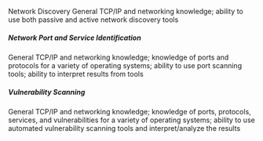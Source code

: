 <!-- NIST Special Publication 800-115 Technical Guide to Information Security Testing and Assessment -->

Network Discovery
General TCP/IP and networking knowledge; ability to use both passive and active network discovery tools

##### Network Port and Service Identification

General TCP/IP and networking knowledge; knowledge of ports and protocols for a variety of operating systems; ability to use port scanning tools; ability to interpret results from tools

##### Vulnerability Scanning

General TCP/IP and networking knowledge; knowledge of ports, protocols, services, and vulnerabilities for a variety of operating systems; ability to use automated vulnerability scanning tools and interpret/analyze the results
